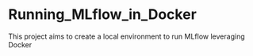 # Running_MLflow_in_Docker
This project aims to create a local environment to run MLflow leveraging Docker
